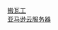 <div>
<a href="https://bandwagonhost.com">搬瓦工</a>
</div>
<div>
<a href="http://54.186.110.51/">亚马逊云服务器</a>
</div>

